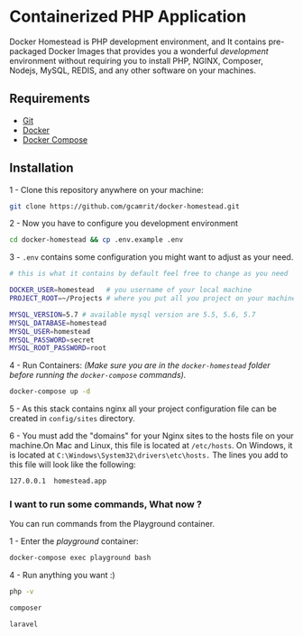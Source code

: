 # Containerized PHP Application

Docker Homestead is PHP development environment, and It contains pre-packaged Docker Images that provides you a wonderful *development* environment without requiring you to install PHP, NGINX, Composer, Nodejs, MySQL, REDIS, and any other software on your machines.

## Requirements

- [Git](https://git-scm.com/downloads)
- [Docker](https://www.docker.com/products/docker/)
- [Docker Compose](https://www.docker.com/products/docker-compose)

## Installation
1 - Clone this repository anywhere on your machine:

```bash
git clone https://github.com/gcamrit/docker-homestead.git
```
2 - Now you have to configure you development environment
```bash
cd docker-homestead && cp .env.example .env
```
3 - `.env` contains some configuration you might want to adjust as your need.
```bash
# this is what it contains by default feel free to change as you need

DOCKER_USER=homestead   # you username of your local machine
PROJECT_ROOT=~/Projects # where you put all you project on your machine

MYSQL_VERSION=5.7 # available mysql version are 5.5, 5.6, 5.7
MYSQL_DATABASE=homestead
MYSQL_USER=homestead
MYSQL_PASSWORD=secret
MYSQL_ROOT_PASSWORD=root
```
4 - Run Containers: *(Make sure you are in the `docker-homestead` folder before running the `docker-compose` commands).*
```bash
docker-compose up -d
```
5 - As this stack contains nginx all your project configuration file can be created in `config/sites` directory.

6 - You must add the "domains" for your Nginx sites to the hosts file on your machine.On Mac and Linux, this file is located at `/etc/hosts`. On Windows, it is located at  `C:\Windows\System32\drivers\etc\hosts.` The lines you add to this file will look like the following:
```bash
127.0.0.1  homestead.app
```

### I want to run some commands, What now ?

You can run commands from the Playground container.

1 - Enter the *playground* container:

```bash
docker-compose exec playground bash
```
4 - Run anything you want :)

```bash
php -v
```
```bash
composer
```
```bash
laravel
```
